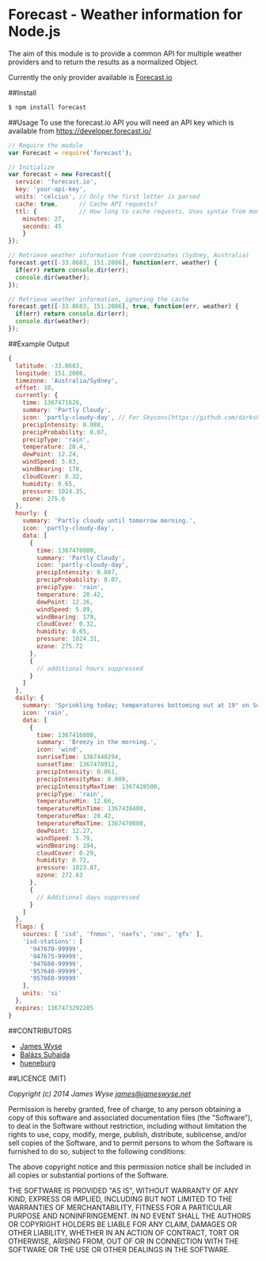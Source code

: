 Forecast - Weather information for Node.js
=================================================

The aim of this module is to provide a common API for multiple weather providers and to return the results as a normalized Object.

Currently the only provider available is [Forecast.io](http://forecast.io)

##Install
```bash
$ npm install forecast
```

##Usage
To use the forecast.io API you will need an API key which is available from https://developer.forecast.io/


```javascript
// Require the module
var Forecast = require('forecast');

// Initialize
var forecast = new Forecast({
  service: 'forecast.io',
  key: 'your-api-key',
  units: 'celcius', // Only the first letter is parsed
  cache: true,      // Cache API requests?
  ttl: {            // How long to cache requests. Uses syntax from moment.js: http://momentjs.com/docs/#/durations/creating/
    minutes: 27,
    seconds: 45
    }
});

// Retrieve weather information from coordinates (Sydney, Australia)
forecast.get([-33.8683, 151.2086], function(err, weather) {
  if(err) return console.dir(err);
  console.dir(weather);
});

// Retrieve weather information, ignoring the cache
forecast.get([-33.8683, 151.2086], true, function(err, weather) {
  if(err) return console.dir(err);
  console.dir(weather);
});
```


##Example Output
```javascript
{
  latitude: -33.8683,
  longitude: 151.2086,
  timezone: 'Australia/Sydney',
  offset: 10,
  currently: {
    time: 1367471626,
    summary: 'Partly Cloudy',
    icon: 'partly-cloudy-day', // For Skycons[https://github.com/darkskyapp/skycons]
    precipIntensity: 0.088,
    precipProbability: 0.07,
    precipType: 'rain',
    temperature: 20.4,
    dewPoint: 12.24,
    windSpeed: 5.83,
    windBearing: 178,
    cloudCover: 0.32,
    humidity: 0.65,
    pressure: 1024.35,
    ozone: 275.6
  },
  hourly: {
    summary: 'Partly cloudy until tomorrow morning.',
    icon: 'partly-cloudy-day',
    data: [
      {
        time: 1367470800,
        summary: 'Partly Cloudy',
        icon: 'partly-cloudy-day',
        precipIntensity: 0.087,
        precipProbability: 0.07,
        precipType: 'rain',
        temperature: 20.42,
        dewPoint: 12.26,
        windSpeed: 5.89,
        windBearing: 179,
        cloudCover: 0.32,
        humidity: 0.65,
        pressure: 1024.31,
        ozone: 275.72
      },
      {
        // additional hours suppressed
      }
    ]
  },
  daily: {
    summary: 'Sprinkling today; temperatures bottoming out at 19° on Sunday.',
    icon: 'rain',
    data: [
      {
        time: 1367416800,
        summary: 'Breezy in the morning.',
        icon: 'wind',
        sunriseTime: 1367440294,
        sunsetTime: 1367478912,
        precipIntensity: 0.061,
        precipIntensityMax: 0.009,
        precipIntensityMaxTime: 1367428500,
        precipType: 'rain',
        temperatureMin: 12.66,
        temperatureMinTime: 1367438400,
        temperatureMax: 20.42,
        temperatureMaxTime: 1367470800,
        dewPoint: 12.27,
        windSpeed: 5.79,
        windBearing: 194,
        cloudCover: 0.29,
        humidity: 0.72,
        pressure: 1023.87,
        ozone: 272.63
      },
      {
        // Additional days suppressed
      }
    ]
  },
  flags: {
    sources: [ 'isd', 'fnmoc', 'naefs', 'cmc', 'gfs' ],
    'isd-stations': [
      '947670-99999',
      '947675-99999',
      '947680-99999',
      '957640-99999',
      '957660-99999'
    ],
    units: 'si'
  },
  expires: 1367473292205
}
```

##CONTRIBUTORS

* [James Wyse](https://github.com/jameswyse)
* [Balázs Suhajda](https://github.com/suhajdab)
* [hueneburg](https://github.com/hueneburg)

##LICENCE (MIT)

*Copyright (c) 2014 James Wyse <james@jameswyse.net>*

Permission is hereby granted, free of charge, to any person obtaining a copy of this software and associated documentation files (the "Software"), to deal in the Software without restriction, including without limitation the rights to use, copy, modify, merge, publish, distribute, sublicense, and/or sell copies of the Software, and to permit persons to whom the Software is furnished to do so, subject to the following conditions:

The above copyright notice and this permission notice shall be included in all copies or substantial portions of the Software.

THE SOFTWARE IS PROVIDED "AS IS", WITHOUT WARRANTY OF ANY KIND, EXPRESS OR IMPLIED, INCLUDING BUT NOT LIMITED TO THE WARRANTIES OF MERCHANTABILITY, FITNESS FOR A PARTICULAR PURPOSE AND NONINFRINGEMENT. IN NO EVENT SHALL THE AUTHORS OR COPYRIGHT HOLDERS BE LIABLE FOR ANY CLAIM, DAMAGES OR OTHER LIABILITY, WHETHER IN AN ACTION OF CONTRACT, TORT OR OTHERWISE, ARISING FROM, OUT OF OR IN CONNECTION WITH THE SOFTWARE OR THE USE OR OTHER DEALINGS IN THE SOFTWARE.
